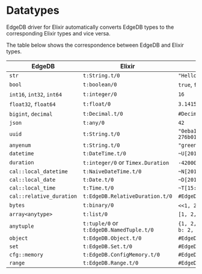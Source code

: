 
# Datatypes
EdgeDB driver for Elixir automatically converts EdgeDB types to the corresponding Elixir types and vice versa.

The table below shows the correspondence between EdgeDB and Elixir types.

| EdgeDB                    | Elixir                                   | Example                                              |
| ------------------------- | ---------------------------------------- | ---------------------------------------------------- |
| `str`                     | `t:String.t/0`                           | `"Hello EdgeDB!"`                                    |
| `bool`                    | `t:boolean/0`                            | `true`, `false`                                      |
| `int16`, `int32`, `int64` | `t:integer/0`                            | `16`                                                 |
| `float32`, `float64`      | `t:float/0`                              | `3.1415`                                             |
| `bigint`, `decimal`       | `t:Decimal.t/0`                          | `#Decimal<1.23>`                                     |
| `json`                    | `t:any/0`                                | `42`                                                 |
| `uuid`                    | `t:String.t/0`                           | `"0eba1636-846e-11ec-845e-276b0105b857"`             |
| `anyenum`                 | `t:String.t/0`                           | `"green"`                                            |
| `datetime`                | `t:DateTime.t/0`                         | `~U[2018-05-07 15:01:22Z]`                           |
| `duration`                | `t:integer/0` or `Timex.Duration`        | `-420000000`, `#<Duration(PT7M)>`                    |
| `cal::local_datetime`     | `t:NaiveDateTime.t/0`                    | `~N[2018-05-07 15:01:22]`                            |
| `cal::local_date`         | `t:Date.t/0`                             | `~D[2018-05-07]`                                     |
| `cal::local_time`         | `t:Time.t/0`                             | `~T[15:01:22]`                                       |
| `cal::relative_duration`  | `t:EdgeDB.RelativeDuration.t/0`          | `#EdgeDB.RelativeDuration<"PT45.6S">`                |
| `bytes`                   | `t:binary/0`                             | `<<1, 2, 3>>`, `"some bytes"`                        |
| `array<anytype>`          | `t:list/0`                               | `[1, 2, 3]`                                          |
| `anytuple`                | `t:tuple/0` or `t:EdgeDB.NamedTuple.t/0` | `{1, 2, 3}`, `#EdgeDB.NamedTuple<a: 1, b: 2, c: 3>}` |
| `object`                  | `t:EdgeDB.Object.t/0`                    | `#EdgeDB.Object<name := "username">}`                |
| `set`                     | `t:EdgeDB.Set.t/0`                       | `#EdgeDB.Set<{1, 2, 3}>}`                            |
| `cfg::memory`             | `t:EdgeDB.ConfigMemory.t/0`              | `#EdgeDB.ConfigMemory<"5KiB">`                       |
| `range`                   | `t:EdgeDB.Range.t/0`                     | `#EdgeDB.Range<[1.1, 3.3)>`                          |
